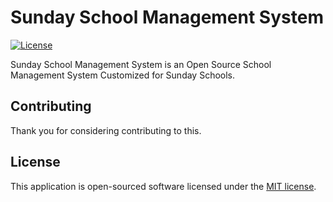 # Sunday School Management System

[![License](https://poser.pugx.org/laravel/framework/license.svg)](https://packagist.org/packages/laravel/framework)

Sunday School Management System is an Open Source School Management System Customized for Sunday Schools.


## Contributing

Thank you for considering contributing to this. 


## License

This application is open-sourced software licensed under the [MIT license](http://opensource.org/licenses/MIT).
